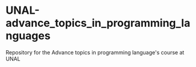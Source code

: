 # UNAL-advance_topics_in_programming_languages
Repository for the Advance topics in programming language's course at UNAL
